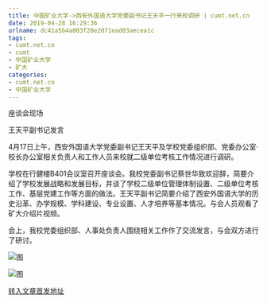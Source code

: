 ```yaml
---
title: 中国矿业大学->西安外国语大学党委副书记王天平一行来校调研 | cumt.net.cn
date: 2019-04-28 16:29:36
urlname: dc41a5b4a003f20e2071ead03aecea1c
tags: 
- cumt.net.cn
- cumt
- 中国矿业大学
- 矿大
categories:
- cumt.net.cn
- 中国矿业大学
---
```


座谈会现场

王天平副书记发言

4月17日上午，西安外国语大学党委副书记王天平及学校党委组织部、党委办公室·校长办公室相关负责人和工作人员来校就二级单位考核工作情况进行调研。

学校在行健楼B401会议室召开座谈会。我校党委副书记蔡世华致欢迎辞，简要介绍了学校发展战略和发展目标，并谈了学校二级单位管理体制设置、二级单位考核工作、基层党建工作等方面的做法。王天平副书记简要介绍了西安外国语大学的历史沿革、办学规模、学科建设、专业设置、人才培养等基本情况。与会人员观看了矿大介绍片视频。

会上，我校党委组织部、人事处负责人围绕相关工作作了交流发言，与会双方进行了研讨。

![图](http://xwzx.cumt.edu.cn/_upload/article/images/18/8d/8172f1854a8ba21f17a5c4ead84c/e57d3ad3-86d8-4984-a5d8-e698e2a6caac.jpg)

![图](http://xwzx.cumt.edu.cn/_upload/article/images/18/8d/8172f1854a8ba21f17a5c4ead84c/81454d44-d2b9-4597-a521-e12c3079b523.jpg)

[转入文章首发地址](http://xwzx.cumt.edu.cn/f0/4d/c513a520269/page.htm)